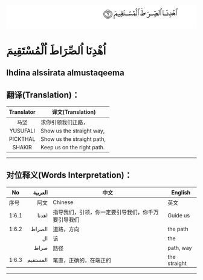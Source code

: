 ![001_006](images/001_006.gif)

# اُهْدِنَا اُلصِّرَاطَ اُلْمُسْتَقِيمَ

## Ihdina alssirata almustaqeema

## 翻译(Translation)：

|Translator | 译文(Translation)|
|:---:|---|
|马坚  |	求你引领我们正路，|
|YUSUFALI  |	Show us the straight way, |
|PICKTHAL  |	Show us the straight path, |
|SHAKIR  |	Keep us on the right path.|

---

## 对位释义(Words Interpretation)：

|No | العربية | 中文 | English|
|---|---:|---|---|
|序号|阿文|Chinese|英文|
|1:6.1 | اهدنا | 指导我们，引领，你一定要引导我们，你千万要引导我们 | Guide us|
|1:6.2 | الصراط | 道路，方向 | the path|
| |	ال |该 |the|
| |	صراط | 路径 | path, way|
|1:6.3 | المستقيم | 笔直，正确的，在端正的 | the straight|

---
